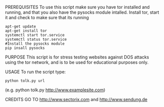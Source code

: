 PREREQUISITES To use this script make sure you have tor installed and running, and that you also have the pysocks module intalled.
Install tor, start it and check to make sure that its running
```
apt-get update
apt-get install tor
systemctl start tor.service
systemctl status tor.service
#Install the pysocks module
pip insall pysocks
```
PURPOSE This script is for stress testing websites against DOS attacks using the tor network, and is to be used for educational purposes only.

USAGE To run the script type:
```
python tolk.py url
```
(e.g. python tolk.py http://www.examplesite.com)

CREDITS GO TO http://www.sectorix.com and http://www.sendung.de

